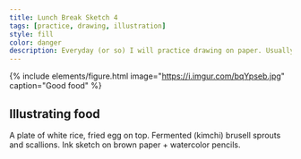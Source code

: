 ```yaml
---
title: Lunch Break Sketch 4
tags: [practice, drawing, illustration]
style: fill
color: danger
description: Everyday (or so) I will practice drawing on paper. Usually pencils or ink pens are used but occasionally you will see watercolor or mixed media.
---
```


{% include elements/figure.html image="https://i.imgur.com/bqYpseb.jpg" caption="Good food" %}

## Illustrating food

A plate of white rice, fried egg on top. Fermented (kimchi) brusell sprouts and scallions. Ink sketch on brown paper + watercolor pencils. 



